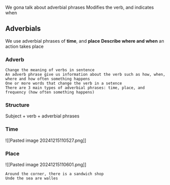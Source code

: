 We gona talk about adverbial phrases
Modifies the verb, and indicates when

## Adverbials
We use adverbial phrases of **time**, and **place**
**Describe where and when** an action takes place

### Adverb
	Change the meaning of verbs in sentence
	An adverb phrase give us information about the verb such as how, when, where and how often something happens
	One or more words that change the verb in a setence
	There are 3 main types of adverbial phrases: time, place, and frequency (how often something happens)

### Structure
Subject + verb + adverbial phrases

### Time
![[Pasted image 20241215110527.png]]

### Place
![[Pasted image 20241215110601.png]]

	Around the corner, there is a sandwich shop
	Unde the sea are walles

